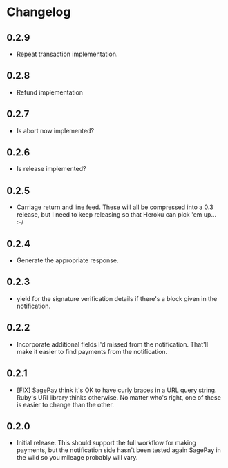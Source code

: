 # Changelog

## 0.2.9

* Repeat transaction implementation.

## 0.2.8

* Refund implementation

## 0.2.7

* Is abort now implemented?

## 0.2.6

* Is release implemented?

## 0.2.5

* Carriage return and line feed. These will all be compressed into a 0.3
  release, but I need to keep releasing so that Heroku can pick 'em up... :-/

## 0.2.4

* Generate the appropriate response.

## 0.2.3

* yield for the signature verification details if there's a block given in the
  notification.

## 0.2.2

* Incorporate additional fields I'd missed from the notification. That'll make
  it easier to find payments from the notification.

## 0.2.1

* [FIX] SagePay think it's OK to have curly braces in a URL query string.
  Ruby's URI library thinks otherwise. No matter who's right, one of these is
  easier to change than the other.

## 0.2.0

* Initial release. This should support the full workflow for making payments,
  but the notification side hasn't been tested again SagePay in the wild so
  you mileage probably will vary.

